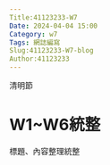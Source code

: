 ```yaml
---
Title:41123233-W7
Date: 2024-04-04 15:00
Category: w7
Tags: 網誌編寫
Slug:41123233-W7-blog
Author:41123233
---
```


清明節

<!-- PELICAN_END_SUMMARY -->

# W1~W6統整
標題、內容整理統整
